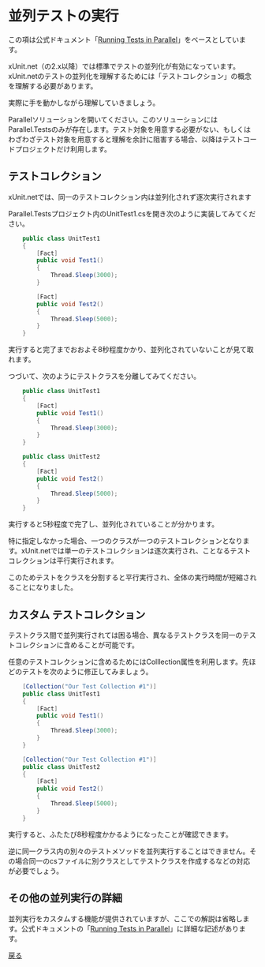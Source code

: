 # 並列テストの実行

この項は公式ドキュメント「[Running Tests in Parallel](https://xunit.net/docs/running-tests-in-parallel)」をベースとしています。

xUnit.net（の2.x以降）では標準でテストの並列化が有効になっています。xUnit.netのテストの並列化を理解するためには「テストコレクション」の概念を理解する必要があります。

実際に手を動かしながら理解していきましょう。

Parallelソリューションを開いてください。このソリューションにはParallel.Testsのみが存在します。テスト対象を用意する必要がない、もしくはわざわざテスト対象を用意すると理解を余計に阻害する場合、以降はテストコードプロジェクトだけ利用します。

## テストコレクション

xUnit.netでは、同一のテストコレクション内は並列化されず逐次実行されます

Parallel.Testsプロジェクト内のUnitTest1.csを開き次のように実装してみてください。

```cs
    public class UnitTest1
    {
        [Fact]
        public void Test1()
        {
            Thread.Sleep(3000);
        }

        [Fact]
        public void Test2()
        {
            Thread.Sleep(5000);
        }
    }
```

実行すると完了までおおよそ8秒程度かかり、並列化されていないことが見て取れます。

つづいて、次のようにテストクラスを分離してみてください。

```cs
    public class UnitTest1
    {
        [Fact]
        public void Test1()
        {
            Thread.Sleep(3000);
        }
    }

    public class UnitTest2
    {
        [Fact]
        public void Test2()
        {
            Thread.Sleep(5000);
        }
    }
```

実行すると5秒程度で完了し、並列化されていることが分かります。

特に指定しなかった場合、一つのクラスが一つのテストコレクションとなります。xUnit.netでは単一のテストコレクションは逐次実行され、ことなるテストコレクションは平行実行されます。

このためテストをクラスを分割すると平行実行され、全体の実行時間が短縮されることになりました。

## カスタム テストコレクション

テストクラス間で並列実行されては困る場合、異なるテストクラスを同一のテストコレクションに含めることが可能です。

任意のテストコレクションに含めるためにはColllection属性を利用します。先ほどのテストを次のように修正してみましょう。

```cs
    [Collection("Our Test Collection #1")]
    public class UnitTest1
    {
        [Fact]
        public void Test1()
        {
            Thread.Sleep(3000);
        }
    }

    [Collection("Our Test Collection #1")]
    public class UnitTest2
    {
        [Fact]
        public void Test2()
        {
            Thread.Sleep(5000);
        }
    }
```

実行すると、ふたたび8秒程度かかるようになったことが確認できます。

逆に同一クラス内の別々のテストメソッドを並列実行することはできません。その場合同一のcsファイルに別クラスとしてテストクラスを作成するなどの対応が必要でしょう。

## その他の並列実行の詳細

並列実行をカスタムする機能が提供されていますが、ここでの解説は省略します。公式ドキュメントの「[Running Tests in Parallel](https://xunit.net/docs/running-tests-in-parallel)」に詳細な記述があります。

[戻る](../README.md)
